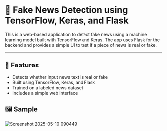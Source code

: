 # 📰 Fake News Detection using TensorFlow, Keras, and Flask

This is a web-based application to detect fake news using a machine learning model built with TensorFlow and Keras. The app uses Flask for the backend and provides a simple UI to test if a piece of news is real or fake.

---

## 🚀 Features

- Detects whether input news text is real or fake
- Built using TensorFlow, Keras, and Flask
- Trained on a labeled news dataset
- Includes a simple web interface

## 🖼️ Sample

![Screenshot 2025-05-10 090449](https://github.com/user-attachments/assets/e667a848-6411-4c80-97ea-c54060f29a3f)

